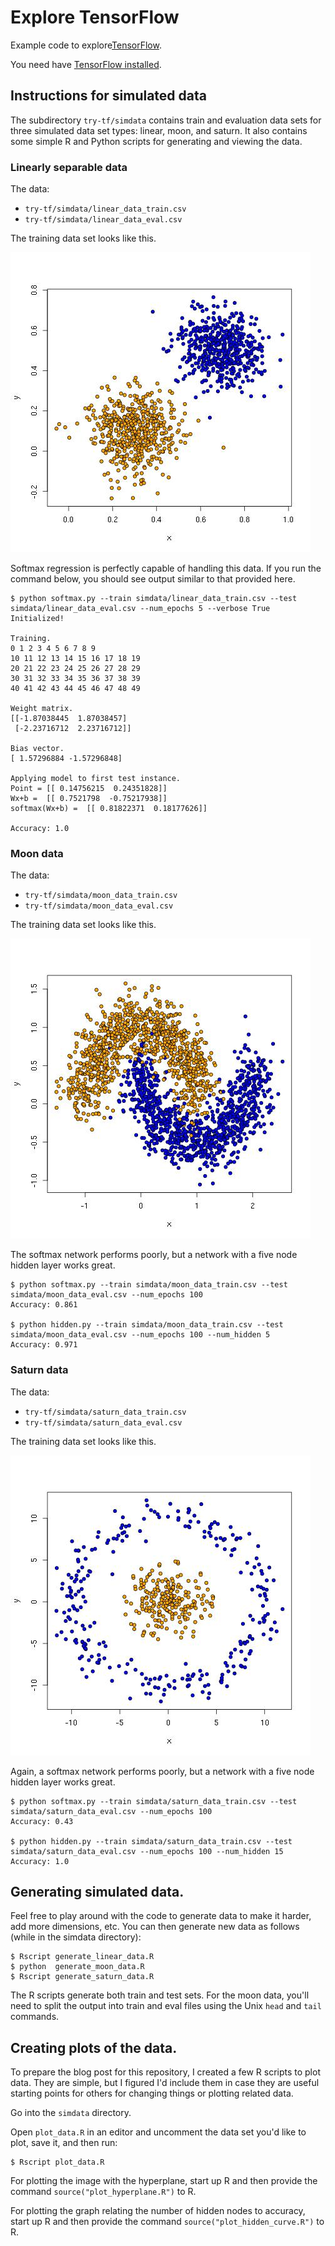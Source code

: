 Explore TensorFlow
====

Example code to explore[TensorFlow](http://www.tensorflow.org/).

You need have [TensorFlow installed](http://www.tensorflow.org/get_started/os_setup.md).


## Instructions for simulated data

The subdirectory `try-tf/simdata` contains train and evaluation data sets for three simulated data set types: linear, moon, and saturn. It also contains some simple R and Python scripts for generating and viewing the data.

### Linearly separable data

The data:

* `try-tf/simdata/linear_data_train.csv`
* `try-tf/simdata/linear_data_eval.csv`

The training data set looks like this.

![](simdata/linear_data_train.jpg)
  
Softmax regression is perfectly capable of handling this data. If you run the command below, you should see output similar to that provided here.

```
$ python softmax.py --train simdata/linear_data_train.csv --test simdata/linear_data_eval.csv --num_epochs 5 --verbose True
Initialized!

Training.
0 1 2 3 4 5 6 7 8 9
10 11 12 13 14 15 16 17 18 19
20 21 22 23 24 25 26 27 28 29
30 31 32 33 34 35 36 37 38 39
40 41 42 43 44 45 46 47 48 49

Weight matrix.
[[-1.87038445  1.87038457]
 [-2.23716712  2.23716712]]

Bias vector.
[ 1.57296884 -1.57296848]

Applying model to first test instance.
Point = [[ 0.14756215  0.24351828]]
Wx+b =  [[ 0.7521798  -0.75217938]]
softmax(Wx+b) =  [[ 0.81822371  0.18177626]]

Accuracy: 1.0
```

### Moon data

The data:

  * `try-tf/simdata/moon_data_train.csv`
  * `try-tf/simdata/moon_data_eval.csv`

The training data set looks like this.

![](simdata/moon_data_train.jpg)

The softmax network performs poorly, but a network with a five node hidden layer works great.

```
$ python softmax.py --train simdata/moon_data_train.csv --test simdata/moon_data_eval.csv --num_epochs 100
Accuracy: 0.861

$ python hidden.py --train simdata/moon_data_train.csv --test simdata/moon_data_eval.csv --num_epochs 100 --num_hidden 5
Accuracy: 0.971
```  
  
### Saturn data

The data:

  * `try-tf/simdata/saturn_data_train.csv`
  * `try-tf/simdata/saturn_data_eval.csv`

The training data set looks like this.

![](simdata/saturn_data_train.jpg)

Again, a softmax network performs poorly, but a network with a five node hidden layer works great.

```
$ python softmax.py --train simdata/saturn_data_train.csv --test simdata/saturn_data_eval.csv --num_epochs 100
Accuracy: 0.43

$ python hidden.py --train simdata/saturn_data_train.csv --test simdata/saturn_data_eval.csv --num_epochs 100 --num_hidden 15
Accuracy: 1.0
```
  
## Generating simulated data.
  
Feel free to play around with the code to generate data to make it harder, add more dimensions, etc. You can then generate new data as follows (while in the simdata directory):
  
```
$ Rscript generate_linear_data.R
$ python  generate_moon_data.R
$ Rscript generate_saturn_data.R
```

The R scripts generate both train and test sets. For the moon data, you'll need to split the output into train and eval files using the Unix `head` and `tail` commands.

## Creating plots of the data.

To prepare the blog post for this repository, I created a few R scripts to plot data. They are simple, but I figured I'd include them in case they are useful starting points for others for changing things or plotting related data.

Go into the `simdata` directory.
  
Open `plot_data.R` in an editor and uncomment the data set you'd like to plot, save it, and then run:

```
$ Rscript plot_data.R
```

For plotting the image with the hyperplane, start up R and then provide the command `source("plot_hyperplane.R")` to R.

For plotting the graph relating the number of hidden nodes to accuracy, start up R and then provide the command `source("plot_hidden_curve.R")` to R.

